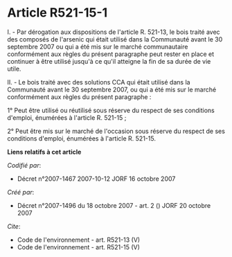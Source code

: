 # Article R521-15-1

I. - Par dérogation aux dispositions de l'article R. 521-13, le bois traité avec des composés de l'arsenic qui était utilisé
dans la Communauté avant le 30 septembre 2007 ou qui a été mis sur le marché communautaire conformément aux règles du présent
paragraphe peut rester en place et continuer à être utilisé jusqu'à ce qu'il atteigne la fin de sa durée de vie utile.

II. - Le bois traité avec des solutions CCA qui était utilisé dans la Communauté avant le 30 septembre 2007, ou qui a été mis
sur le marché conformément aux règles du présent paragraphe :

1° Peut être utilisé ou réutilisé sous réserve du respect de ses conditions d'emploi, énumérées à l'article R. 521-15 ;

2° Peut être mis sur le marché de l'occasion sous réserve du respect de ses conditions d'emploi, énumérées à l'article R.
521-15.

**Liens relatifs à cet article**

_Codifié par_:

  - Décret n°2007-1467 2007-10-12 JORF 16 octobre 2007

_Créé par_:

  - Décret n°2007-1496 du 18 octobre 2007 - art. 2 () JORF 20 octobre 2007

_Cite_:

  - Code de l'environnement - art. R521-13 (V)
  - Code de l'environnement - art. R521-15 (V)
